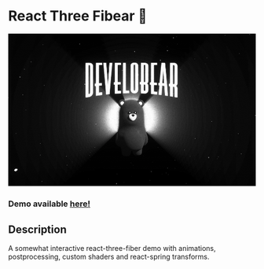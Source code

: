 # React Three Fibear 🐻

![react-three-fibear logo](readme-thumb.png?raw=true "react-three-fibear")

### Demo available <a href="https://thedevelobear.github.io/react-three-fibear/" target="_blank">here!</a>

## Description
A somewhat interactive react-three-fiber demo with animations, postprocessing, custom shaders and react-spring transforms.
